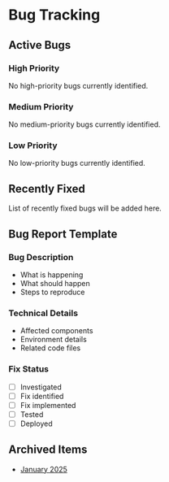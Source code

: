 # Bug Tracking

## Active Bugs

### High Priority
No high-priority bugs currently identified.

### Medium Priority
No medium-priority bugs currently identified.

### Low Priority
No low-priority bugs currently identified.

## Recently Fixed
List of recently fixed bugs will be added here.

## Bug Report Template

### Bug Description
- What is happening
- What should happen
- Steps to reproduce

### Technical Details
- Affected components
- Environment details
- Related code files

### Fix Status
- [ ] Investigated
- [ ] Fix identified
- [ ] Fix implemented
- [ ] Tested
- [ ] Deployed

## Archived Items
- [January 2025](archive/bugs/2025-01-bugs.md)
